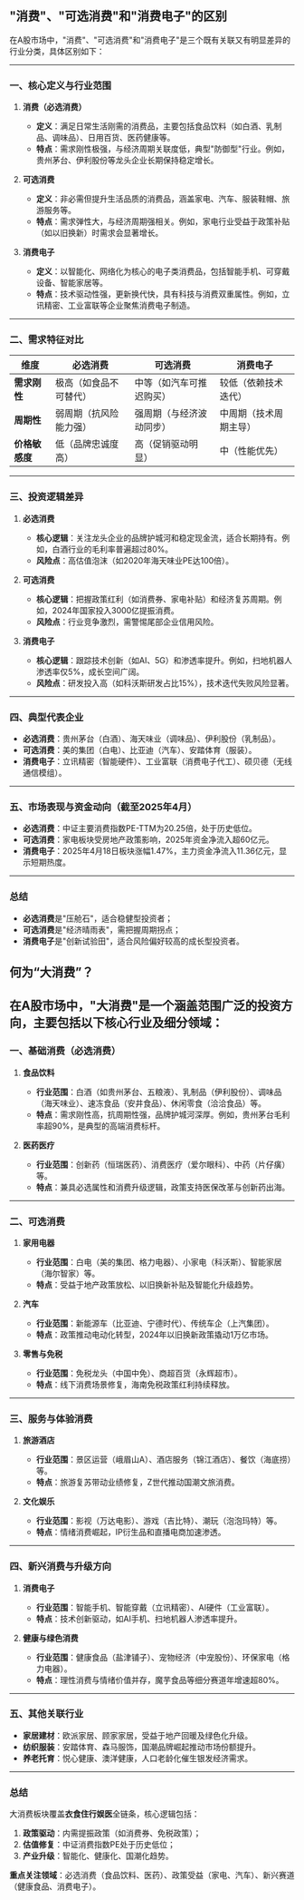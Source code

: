 ## "消费"、"可选消费"和"消费电子"的区别
在A股市场中，"消费"、"可选消费"和"消费电子"是三个既有关联又有明显差异的行业分类，具体区别如下：

---

### 一、核心定义与行业范围
1. **消费（必选消费）**  
   - **定义**：满足日常生活刚需的消费品，主要包括食品饮料（如白酒、乳制品、调味品）、日用百货、医药健康等。  
   - **特点**：需求刚性极强，与经济周期关联度低，典型"防御型"行业。例如，贵州茅台、伊利股份等龙头企业长期保持稳定增长。

2. **可选消费**  
   - **定义**：非必需但提升生活品质的消费品，涵盖家电、汽车、服装鞋帽、旅游服务等。  
   - **特点**：需求弹性大，与经济周期强相关。例如，家电行业受益于政策补贴（如以旧换新）时需求会显著增长。

3. **消费电子**  
   - **定义**：以智能化、网络化为核心的电子类消费品，包括智能手机、可穿戴设备、智能家居等。  
   - **特点**：技术驱动性强，更新换代快，具有科技与消费双重属性。例如，立讯精密、工业富联等企业聚焦消费电子制造。

---

### 二、需求特征对比
| 维度        | 必选消费                | 可选消费                | 消费电子                |
|-------------|-------------------------|-------------------------|-------------------------|
| **需求刚性** | 极高（如食品不可替代） | 中等（如汽车可推迟购买） | 较低（依赖技术迭代） |
| **周期性**   | 弱周期（抗风险能力强） | 强周期（与经济波动同步） | 中周期（技术周期主导） |
| **价格敏感度** | 低（品牌忠诚度高） | 高（促销驱动明显） | 中（性能优先）      |

---

### 三、投资逻辑差异
1. **必选消费**  
   - **核心逻辑**：关注龙头企业的品牌护城河和稳定现金流，适合长期持有。例如，白酒行业的毛利率普遍超过80%。  
   - **风险点**：高估值泡沫（如2020年海天味业PE达100倍）。

2. **可选消费**  
   - **核心逻辑**：把握政策红利（如消费券、家电补贴）和经济复苏周期。例如，2024年国家投入3000亿提振消费。  
   - **风险点**：行业竞争激烈，需警惕尾部企业信用风险。

3. **消费电子**  
   - **核心逻辑**：跟踪技术创新（如AI、5G）和渗透率提升。例如，扫地机器人渗透率仅5%，成长空间广阔。  
   - **风险点**：研发投入高（如科沃斯研发占比15%），技术迭代失败风险显著。

---

### 四、典型代表企业
- **必选消费**：贵州茅台（白酒）、海天味业（调味品）、伊利股份（乳制品）。  
- **可选消费**：美的集团（白电）、比亚迪（汽车）、安踏体育（服装）。  
- **消费电子**：立讯精密（智能硬件）、工业富联（消费电子代工）、硕贝德（无线通信模组）。

---

### 五、市场表现与资金动向（截至2025年4月）
- **必选消费**：中证主要消费指数PE-TTM为20.25倍，处于历史低位。  
- **可选消费**：家电板块受房地产政策影响，2025年资金净流入超60亿元。  
- **消费电子**：2025年4月18日板块涨幅1.47%，主力资金净流入11.36亿元，显示短期热度。

---

### 总结
- **必选消费**是"压舱石"，适合稳健型投资者；  
- **可选消费**是"经济晴雨表"，需把握周期拐点；  
- **消费电子**是"创新试验田"，适合风险偏好较高的成长型投资者。  

## 何为“大消费”？  
在A股市场中，"大消费"是一个涵盖范围广泛的投资方向，主要包括以下核心行业及细分领域：
---

### 一、**基础消费（必选消费）**
1. **食品饮料**  
   - **行业范围**：白酒（如贵州茅台、五粮液）、乳制品（伊利股份）、调味品（海天味业）、速冻食品（安井食品）、休闲零食（洽洽食品）等。  
   - **特点**：需求刚性高，抗周期性强，品牌护城河深厚。例如，贵州茅台毛利率超90%，是典型的高端消费标杆。

2. **医药医疗**  
   - **行业范围**：创新药（恒瑞医药）、消费医疗（爱尔眼科）、中药（片仔癀）等。  
   - **特点**：兼具必选属性和消费升级逻辑，政策支持医保改革与创新药出海。

---

### 二、**可选消费**
1. **家用电器**  
   - **行业范围**：白电（美的集团、格力电器）、小家电（科沃斯）、智能家居（海尔智家）等。  
   - **特点**：受益于地产政策放松、以旧换新补贴及智能化升级趋势。

2. **汽车**  
   - **行业范围**：新能源车（比亚迪、宁德时代）、传统车企（上汽集团）。  
   - **特点**：政策推动电动化转型，2024年以旧换新政策撬动1万亿市场。

3. **零售与免税**  
   - **行业范围**：免税龙头（中国中免）、商超百货（永辉超市）。  
   - **特点**：线下消费场景修复，海南免税政策红利持续释放。

---

### 三、**服务与体验消费**
1. **旅游酒店**  
   - **行业范围**：景区运营（峨眉山A）、酒店服务（锦江酒店）、餐饮（海底捞）等。  
   - **特点**：旅游复苏带动业绩修复，Z世代推动国潮文旅消费。

2. **文化娱乐**  
   - **行业范围**：影视（万达电影）、游戏（吉比特）、潮玩（泡泡玛特）等。  
   - **特点**：情绪消费崛起，IP衍生品和直播电商加速渗透。

---

### 四、**新兴消费与升级方向**
1. **消费电子**  
   - **行业范围**：智能手机、智能穿戴（立讯精密）、AI硬件（工业富联）。  
   - **特点**：技术创新驱动，如AI手机、扫地机器人渗透率提升。

2. **健康与绿色消费**  
   - **行业范围**：健康食品（盐津铺子）、宠物经济（中宠股份）、环保家电（格力电器）。  
   - **特点**：理性消费与情绪价值并存，魔芋食品等细分赛道年增速超80%。

---

### 五、**其他关联行业**
- **家居建材**：欧派家居、顾家家居，受益于地产回暖及绿色化升级。  
- **纺织服装**：安踏体育、森马服饰，国潮品牌崛起推动市场份额提升。  
- **养老托育**：悦心健康、澳洋健康，人口老龄化催生银发经济需求。

---

### 总结
大消费板块覆盖**衣食住行娱医**全链条，核心逻辑包括：  
1. **政策驱动**：内需提振政策（如消费券、免税政策）；  
2. **估值修复**：中证消费指数PE处于历史低位；  
3. **产业升级**：智能化、健康化、国潮化趋势。  

**重点关注领域**：必选消费（食品饮料、医药）、政策受益（家电、汽车）、新兴赛道（健康食品、消费电子）。